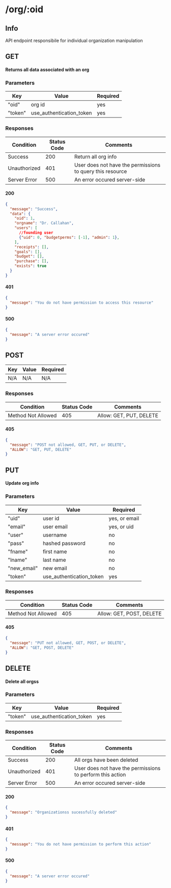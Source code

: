 # /org/:oid

## Info

API endpoint responsibile for individual organization manipulation

## GET 

  #### Returns all data associated with an org
### Parameters 

|Key|Value|Required|   
|-|-|-|
|"oid"|org id|yes|
|"token"|use_authentication_token|yes|

### Responses

|Condition|Status Code|Comments|
|-|-|-|
|Success|200|Return all org info|
|Unauthorized|401|User does not have the permissions to query this resource|
|Server Error|500|An error occured server-side|


#### 200
```json
{
  "message": "Success",
  "data": {
    "oid": 1,
    "orgname": "Dr. Callahan",
    "users": [
      //founding user
      {"uid": 0, "budgetperms": [-1], "admin": 1},
    ],
    "receipts": [],
    "goals": [],
    "budget": [], 
    "purchase": [],
    "exists": true
  }
}
```

#### 401
```json
{
  "message": "You do not have permission to access this resource"
}
```

#### 500
```json
{
  "message": "A server error occured"
}
```

## POST 

|Key|Value|Required|   
|-|-|-|
|N/A|N/A|N/A|

### Responses

|Condition|Status Code|Comments|
|-|-|-|
|Method Not Allowed|405|Allow: GET, PUT, DELETE|


#### 405 
```json
{
  "message": "POST not allowed, GET, PUT, or DELETE",
  "ALLOW": "GET, PUT, DELETE"
}
```

## PUT 

  #### Update org info
### Parameters 

|Key|Value|Required|   
|-|-|-|
|"uid"|user id | yes, or email |
|"email"|user email|yes, or uid|
|"user"|username|no|
|"pass"|hashed password|no|
|"fname"|first name|no|
|"lname"|last name|no|
|"new_email"|new email|no|
|"token"|use_authentication_token|yes|

### Responses

|Condition|Status Code|Comments|
|-|-|-|
|Method Not Allowed|405|Allow: GET, POST, DELETE|


#### 405 
```json
{
  "message": "PUT not allowed, GET, POST, or DELETE",
  "ALLOW": "GET, POST, DELETE"
}
```

## DELETE

  #### Delete all orgss
### Parameters 

|Key|Value|Required|   
|-|-|-|
|"token"|use_authentication_token|yes|

### Responses

|Condition|Status Code|Comments|
|-|-|-|
|Success|200|All orgs have been deleted|
|Unauthorized|401|User does not have the permissions to perform this action|
|Server Error|500|An error occured server-side|


#### 200
```json
{
  "message": "Organizationss sucessfully deleted"
}
```

#### 401
```json
{
  "message": "You do not have permission to perform this action"
}
```

#### 500
```json
{
  "message": "A server error occured"
}
```


